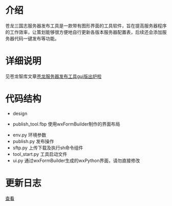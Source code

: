 # 介绍
苍龙三国志服务器发布工具是一款带有图形界面的工具软件，旨在提高服务器程序的工作效率，让策划能够很方便地自行更新各版本服务器配置表，后续还会添加服务器代码一键发布等功能。

# 详细说明
见苍龙智库文章[苍龙服务器发布工具gui版出炉啦](http://192.168.2.118/wordpress/2017/11/14/苍龙服务器发布工具gui版出炉啦/)

# 代码结构

+ design
 - publish_tool.fbp 使用wxFormBuilder制作的界面布局
+ env.py 环境参数
+ publish.py 发布操作
+ sftp.py 上传下载及执行sh命令组件
+ tool_start.py 工具启动文件
+ ui.py 通过wxFormBuilder生成的wxPython界面，请勿直接修改
 

# 更新日志
[查看](CHANGELOG.md)